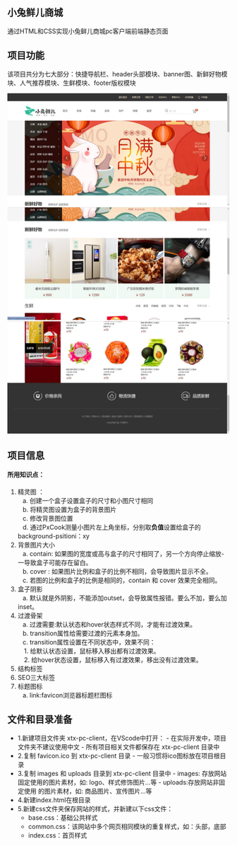 ## 小兔鲜儿商城 

通过HTML和CSS实现小兔鲜儿商城pc客户端前端静态页面



## 项目功能
该项目共分为七大部分：快捷导航栏、header头部模块、banner图、新鲜好物模块、人气推荐模块、生鲜模块、footer版权模块

![Alt Text](images/xtx1.jpg)
<br />
![Alt Text](images/xtx2.jpg)
<br />
![Alt Text](images/xtx3.jpg)

## 项目信息
#### 所用知识点：
1. 精灵图 ： <br />
&ensp; a. 创建一个盒子设置盒子的尺寸和小图尺寸相同 <br />
&ensp; b. 将精灵图设置为盒子的背景图片 <br />
&ensp; c. 修改背景图位置 <br />
&ensp; d. 通过PxCook测量小图片左上角坐标，分别取**负值**设置给盒子的background-psitioni：xy<br />
2. 背景图片大小 <br />
&ensp; a. contain: 如果图的宽度或高与盒子的尺寸相同了，另一个方向停止缩放-一导致盒子可能存在留白。<br />
&ensp; b. cover : 如果图片比例和盒子的比例不相同，会导致图片显示不全。<br />
&ensp; c. 若图的比例和盒子的比例是相同的，contain 和 cover 效果完全相同。
3. 盒子阴影<br />
&ensp; a. 默认就是外阴影，不能添加outset，会导致属性报错。要么不加，要么加inset。
4. 过渡骨架<br />
&ensp; a. 过渡需要:默认状态和hover状态样式不同，才能有过渡效果。<br />
&ensp; b. transition属性给需要过渡的元素本身加。<br />
&ensp; c. transition属性设置在不同状态中，效果不同：<br />
 &ensp;&ensp;1. 给默认状态设置，鼠标移入移出都有过渡效果。<br />
 &ensp;&ensp;2. 给hover状态设置，鼠标移入有过渡效果，移出没有过渡效果。<br />
5. 结构标签
6. SEO三大标签
7. 标题图标<br />
&ensp; a. link:favicon浏览器标题栏图标

##  文件和目录准备<br>

- 1.新建项目文件夹 xtx-pc-client，在VScode中打开：
       - 在实际开发中，项目文件夹不建议使用中文
       - 所有项目相关文件都保存在 xtx-pc-client 目录中
- 2.复制 favicon.ico 到 xtx-pc-client 目录
       - 一般习惯将ico图标放在项目根目录
- 3.复制 images 和 uploads 目录到 xtx-pc-client 目录中
      - images: 存放网站固定使用的图片素材，如: logo、样式修饰图片...等
      - uploads:存放网站非固定使用 的图片素材，如: 商品图片、宣传图片...等
- 4.新建index.html在根目录
- 5.新建css文件夹保存网站的样式，并新建以下css文件：
  - base.css：基础公共样式
  - common.css：该网站中多个网页相同模块的重复样式，如：头部，底部
  - index.css：首页样式


